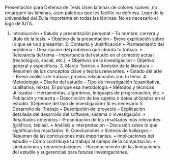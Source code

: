 Presentación para Defensa de Tesis
Usen laminas de colores suaves ,no recarguen las láminas, usen palabras que les facilite su defensa. Logo de la universidad del Zulia importante en todas las láminas. No es necesario el logo de IUTA.
1. Introducción • Saludo y presentación personal – Tu nombre, carrera y título de la tesis.
• Objetivo de la presentación – Breve explicación sobre lo que se va a presentar. 2. Contexto y Justificación • Planteamiento del problema – Descripción del problema que aborda tu trabajo. • Relevancia del tema – Importancia del estudio en el contexto actual (tecnológico, social, etc.). • Objetivos de la investigación – Objetivo general y específicos. 3. Marco Teórico • Revisión de la literatura – Resumen de los conceptos clave y teorías relevantes. • Estado del arte – Breve análisis de trabajos previos relacionados con tu tema. 4. Metodología • Diseño del estudio – Tipo de investigación (cuantitativa, cualitativa, mixta). El porque esa metodología • Métodos y técnicas utilizados – Herramientas, algoritmos, lenguajes de programación, etc.
• Población y muestra – Descripción de los sujetos o datos utilizados en el estudio. (Depende del tipo de investigación) Si es necesario 5. Desarrollo del Trabajo • Descripción del proyecto – Explicación detallada del desarrollo del software, sistema o investigación. • Resultados obtenidos – Presentación de los resultados más relevantes (gráficos, tablas). • Análisis e interpretación – Discusión sobre lo que significan los resultados. 6. Conclusiones • Síntesis de hallazgos – Resumen de las conclusiones más importantes. • Implicaciones del estudio – Cómo contribuye tu trabajo al campo de la computación. • Limitaciones y recomendaciones – Reconocimiento de las limitaciones del estudio y sugerencias para futuras investigaciones.